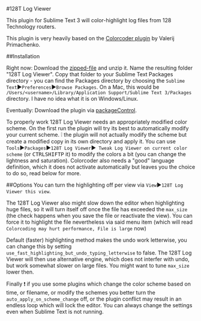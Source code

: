 #128T Log Viewer

This plugin for Sublime Text 3 will color-highlight log files from 128 Technology routers.

This plugin is very heavily based on the [Colorcoder plugin](https://github.com/vprimachenko/Sublime-Colorcoder) by Valerij Primachenko.

##Installation

Right now: Download the [zipped-file](https://github.com/hadrielk/Sublime-128T-Log-Viewer/archive/master.zip) and unzip it. Name the resulting folder "128T Log Viewer". Copy that folder to your Sublime Text Packages directory - you can find the Packages directory by choosing the `Sublime Text`▶`Preferences`▶`Browse Packages`. On a Mac, this would be `/Users/<username>/Library/Application Support/Sublime Text 3/Packages` directory. I have no idea what it is on Windows/Linux.

Eventually: Download the plugin via [packageControl](https://sublime.wbond.net/).

To properly work 128T Log Viewer needs an appropriately modified color scheme. On the first run the plugin will try its best to automatically modify your current scheme. :grey_exclamation: the plugin will not actually modify the scheme but create a modified copy in its own directory and apply it. 
You can use `Tools`▶`Packages`▶`128T Log Viewer`▶` Tweak Log Viewer on current color scheme` (or <kbd>CTRL</kbd><kbd>SHIFT</kbd><kbd>P</kbd> it) to modify the colors a bit (you can change the lightness and saturation).
Colorcoder also needs a "good" language definition, which it does not activate automatically but leaves you the choice to do so, read below for more.


##Options
You can turn the highlighting off per view via `View`▶`128T Log Viewer this view`.

The 128T Log Viewer also might slow down the editor when highlighting huge files, so it will turn itself off once the file has exceeded the `max_size` (the check happens when you save the file or reactivate the view). You can force it to highlight the file nevertheless via said menu item (which will read `Colorcoding may hurt performance, File is large` now)

Default (faster) highlighting method makes the undo work letterwise, you can change this by setting `use_fast_highlighting_but_undo_typing_letterwise` to false. The 128T Log Viewer will then use alternative engine, which does not interfer with undo, but work somewhat slower on large files. You might want to tune `max_size` lower then.

Finally :exclamation: if you use some plugins which change the color scheme based on time, or filename, or modify the schemes you better turn the `auto_apply_on_scheme_change` off, or the plugin conflict may result in an endless loop which will lock the editor. You can always change the settings even when Sublime Text is not running.
